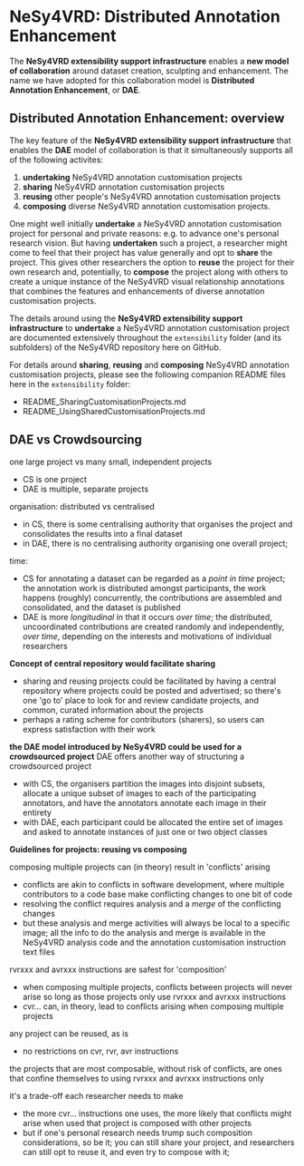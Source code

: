 # NeSy4VRD: Distributed Annotation Enhancement

The **NeSy4VRD extensibility support infrastructure** enables a **new model of collaboration** around dataset creation, sculpting and enhancement. The name we have adopted for this collaboration model is **Distributed Annotation Enhancement**, or **DAE**.

## Distributed Annotation Enhancement: overview

The key feature of the **NeSy4VRD extensibility support infrastructure** that enables the **DAE** model of collaboration is that it simultaneously supports all of the following activites:
1. **undertaking** NeSy4VRD annotation customisation projects
2. **sharing** NeSy4VRD annotation customisation projects
3. **reusing** other people's NeSy4VRD annotation customisation projects
4. **composing** diverse NeSy4VRD annotation customisation projects.

One might well initially **undertake** a NeSy4VRD annotation customisation project for personal and private reasons: e.g. to advance one's personal research vision. But having **undertaken** such a project, a researcher might come to feel that their project has value generally and opt to **share** the project. This gives other researchers the option to **reuse** the project for their own research and, potentially, to **compose** the project along with others to create a unique instance of the NeSy4VRD visual relationship annotations that combines the features and enhancements of diverse annotation customisation projects. 

The details around using the **NeSy4VRD extensibility support infrastructure** to **undertake** a NeSy4VRD annotation customisation project are documented extensively throughout the `extensibility` folder (and its subfolders) of the NeSy4VRD repository here on GitHub.

For details around **sharing**, **reusing** and **composing** NeSy4VRD annotation customisation projects, please see the following companion README files here in the `extensibility` folder:
* README_SharingCustomisationProjects.md
* README_UsingSharedCustomisationProjects.md


## DAE vs Crowdsourcing

one large project vs many small, independent projects
* CS is one project
* DAE is multiple, separate projects

organisation: distributed vs centralised
* in CS, there is some centralising authority that organises the project and consolidates the results into a final dataset
* in DAE, there is no centralising authority organising one overall project;

time: 
* CS for annotating a dataset can be regarded as a *point in time* project; the annotation work is distributed amongst participants, the work happens (roughly) concurrently, the contributions are assembled and consolidated, and the dataset is published
* DAE is more *longitudinal* in that it occurs *over time*; the distributed, uncoordinated contributions are created randomly and independently, *over time*, depending on the interests and motivations of individual researchers 


**Concept of central repository would facilitate sharing**
* sharing and reusing projects could be facilitated by having a central repository where projects could be posted and advertised; so there's one 'go to'  place to look for and review candidate projects, and common, curated information about the projects
* perhaps a rating scheme for contributors (sharers), so users can express satisfaction with their work

**the DAE model introduced by NeSy4VRD could be used for a crowdsourced project**
DAE offers another way of structuring a crowdsourced project
* with CS, the organisers partition the images into disjoint subsets, allocate a unique subset of images to each of the participating annotators, and have the annotators annotate each image in their entirety
* with DAE, each participant could be allocated the entire set of images and asked to annotate instances of just one or two object classes





**Guidelines for projects: reusing vs composing**

composing multiple projects can (in theory) result in 'conflicts' arising
* conflicts are akin to conflicts in software development, where multiple contributors to a code base make conflicting changes to one bit of code
* resolving the conflict requires analysis and a *merge* of the conflicting changes
* but these analysis and merge activities will always be local to a specific image; all the info to do the analysis and merge is available in the NeSy4VRD analysis code and the annotation customisation instruction text files

rvrxxx and avrxxx instructions are safest for 'composition'
* when composing multiple projects, conflicts between projects will never arise so long as those projects only use rvrxxx and avrxxx instructions
* cvr... can, in theory, lead to conflicts arising when composing multiple projects

any project can be reused, as is
* no restrictions on cvr, rvr, avr instructions

the projects that are most composable, without risk of conflicts, are ones that confine themselves to using rvrxxx and avrxxx instructions only

it's a trade-off each researcher needs to make
* the more cvr... instructions one uses, the more likely that conflicts might arise when used that project is composed with other projects
* but if one's personal research needs trump such composition considerations, so be it; you can still share your project, and researchers can still opt to reuse it, and even try to compose with it; 










